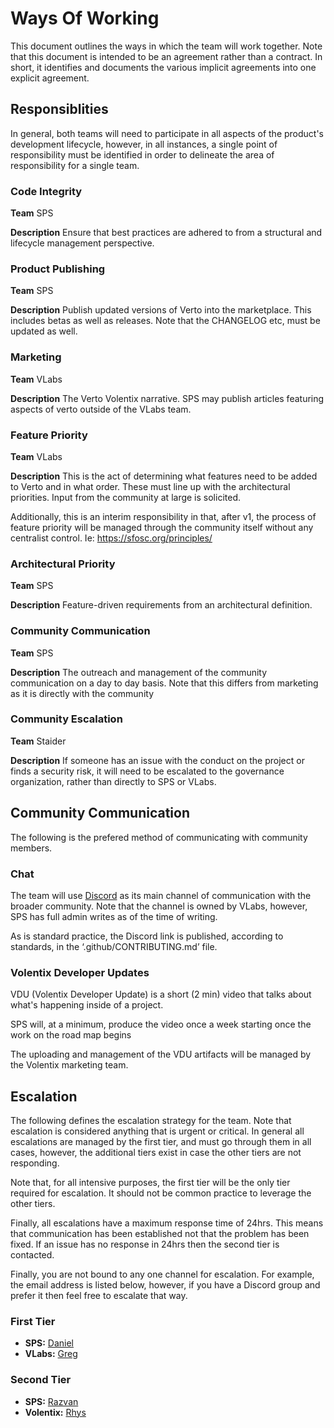 # Ways Of Working

This document outlines the ways in which the team will work together. Note that this document is intended to be an agreement rather than a contract. In short, it identifies and documents the various implicit agreements into one explicit agreement.

## Responsiblities

In general, both teams will need to participate in all aspects of the product's development lifecycle, however, in all instances, a single point of responsibility must be identified in order to delineate the area of responsibility for a single team.

### Code Integrity

**Team**
SPS

**Description**
Ensure that best practices are adhered to from a structural and lifecycle management perspective.

### Product Publishing

**Team**
SPS

**Description**
Publish updated versions of Verto into the marketplace. This includes betas as well as releases. Note that the CHANGELOG etc, must be updated as well.

### Marketing

**Team**
VLabs

**Description**
The Verto Volentix narrative. SPS may publish articles featuring aspects of verto outside of the VLabs team.

### Feature Priority

**Team**
VLabs

**Description**
This is the act of determining what features need to be added to Verto and in what order. These must line up with the architectural priorities. Input from the community at large is solicited.

Additionally, this is an interim responsibility in that, after v1, the process of feature priority will be managed through the community itself without  any centralist control. Ie: https://sfosc.org/principles/ 

### Architectural Priority

**Team**
SPS

**Description**
Feature-driven requirements from an architectural definition.

### Community Communication

**Team**
SPS

**Description**
The outreach and management of the community communication on a day to day basis. Note that this differs from marketing as it is directly with the community

### Community Escalation

**Team**
Staider

**Description**
If someone has an issue with the conduct on the project or finds a security risk, it will need to be escalated to the governance organization, rather than directly to SPS or VLabs.

## Community Communication

The following is the prefered method of communicating with community members.

### Chat

The team will use [Discord](https://discordapp.com/) as its main channel of communication with the broader community. Note that the channel is owned by VLabs, however, SPS has full admin writes as of the time of writing. 

As is standard practice, the Discord link is published, according to standards, in the ‘.github/CONTRIBUTING.md’ file.

### Volentix Developer Updates

VDU (Volentix Developer Update) is a short (2 min) video that talks about what's happening inside of a project.

SPS will, at a minimum, produce the video once a week starting once the work on the road map begins

The uploading and management of the VDU artifacts will be managed by the Volentix marketing team.

## Escalation
The following defines the escalation strategy for the team. Note that escalation is considered anything that is urgent or critical. In general all escalations are managed by the first tier, and must go through them in all cases, however, the additional tiers exist in case the other tiers are not responding.

Note that, for all intensive purposes, the first tier will be the only tier required for escalation. It should not be common practice to leverage the other tiers.

Finally, all escalations have a maximum response time of 24hrs. This means that communication has been established not that the problem has been fixed. If an issue has no response in 24hrs then the second tier is contacted.

Finally, you are not bound to any one channel for escalation. For example, the email address is listed below, however, if you have a Discord group and prefer it then feel free to escalate that way.

### First Tier

- **SPS:** [Daniel](https://github.com/nothingismagick)
- **VLabs:** [Greg](https://github.com/gluneau)

### Second Tier

- **SPS:** [Razvan](https://github.com/rstoenescu)
- **Volentix:** [Rhys](https://github.com/realrhys)
